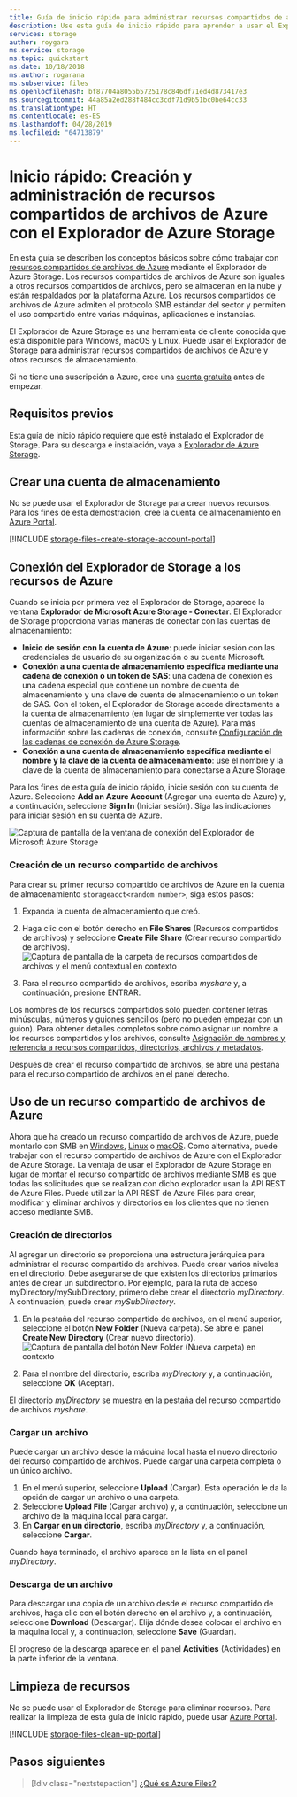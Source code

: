 ```yaml
---
title: Guía de inicio rápido para administrar recursos compartidos de archivos de Azure mediante el Explorador de Azure Storage
description: Use esta guía de inicio rápido para aprender a usar el Explorador de Azure Storage para administrar Azure Files.
services: storage
author: roygara
ms.service: storage
ms.topic: quickstart
ms.date: 10/18/2018
ms.author: rogarana
ms.subservice: files
ms.openlocfilehash: bf87704a8055b5725178c846df71ed4d873417e3
ms.sourcegitcommit: 44a85a2ed288f484cc3cdf71d9b51bc0be64cc33
ms.translationtype: HT
ms.contentlocale: es-ES
ms.lasthandoff: 04/28/2019
ms.locfileid: "64713879"
---
```

# <a name="quickstart-create-and-manage-azure-file-shares-with-azure-storage-explorer"></a>Inicio rápido: Creación y administración de recursos compartidos de archivos de Azure con el Explorador de Azure Storage
En esta guía se describen los conceptos básicos sobre cómo trabajar con [recursos compartidos de archivos de Azure](storage-files-introduction.md) mediante el Explorador de Azure Storage. Los recursos compartidos de archivos de Azure son iguales a otros recursos compartidos de archivos, pero se almacenan en la nube y están respaldados por la plataforma Azure. Los recursos compartidos de archivos de Azure admiten el protocolo SMB estándar del sector y permiten el uso compartido entre varias máquinas, aplicaciones e instancias. 

El Explorador de Azure Storage es una herramienta de cliente conocida que está disponible para Windows, macOS y Linux. Puede usar el Explorador de Storage para administrar recursos compartidos de archivos de Azure y otros recursos de almacenamiento.

Si no tiene una suscripción a Azure, cree una [cuenta gratuita](https://azure.microsoft.com/free/?WT.mc_id=A261C142F) antes de empezar.

## <a name="prerequisites"></a>Requisitos previos
Esta guía de inicio rápido requiere que esté instalado el Explorador de Storage. Para su descarga e instalación, vaya a [Explorador de Azure Storage](https://azure.microsoft.com/features/storage-explorer/).

## <a name="create-a-storage-account"></a>Crear una cuenta de almacenamiento
No se puede usar el Explorador de Storage para crear nuevos recursos. Para los fines de esta demostración, cree la cuenta de almacenamiento en [Azure Portal](https://portal.azure.com/). 

[!INCLUDE [storage-files-create-storage-account-portal](../../../includes/storage-files-create-storage-account-portal.md)]

## <a name="connect-storage-explorer-to-azure-resources"></a>Conexión del Explorador de Storage a los recursos de Azure
Cuando se inicia por primera vez el Explorador de Storage, aparece la ventana **Explorador de Microsoft Azure Storage - Conectar**. El Explorador de Storage proporciona varias maneras de conectar con las cuentas de almacenamiento: 

- **Inicio de sesión con la cuenta de Azure**: puede iniciar sesión con las credenciales de usuario de su organización o su cuenta Microsoft. 
- **Conexión a una cuenta de almacenamiento específica mediante una cadena de conexión o un token de SAS**: una cadena de conexión es una cadena especial que contiene un nombre de cuenta de almacenamiento y una clave de cuenta de almacenamiento o un token de SAS. Con el token, el Explorador de Storage accede directamente a la cuenta de almacenamiento (en lugar de simplemente ver todas las cuentas de almacenamiento de una cuenta de Azure). Para más información sobre las cadenas de conexión, consulte [Configuración de las cadenas de conexión de Azure Storage](../common/storage-configure-connection-string.md?toc=%2fazure%2fstorage%2ffiles%2ftoc.json).
- **Conexión a una cuenta de almacenamiento específica mediante el nombre y la clave de la cuenta de almacenamiento**: use el nombre y la clave de la cuenta de almacenamiento para conectarse a Azure Storage.

Para los fines de esta guía de inicio rápido, inicie sesión con su cuenta de Azure. Seleccione **Add an Azure Account** (Agregar una cuenta de Azure) y, a continuación, seleccione **Sign In** (Iniciar sesión). Siga las indicaciones para iniciar sesión en su cuenta de Azure.

![Captura de pantalla de la ventana de conexión del Explorador de Microsoft Azure Storage](./media/storage-how-to-use-files-storage-explorer/connect-to-azure-storage-1.png)

### <a name="create-a-file-share"></a>Creación de un recurso compartido de archivos
Para crear su primer recurso compartido de archivos de Azure en la cuenta de almacenamiento `storageacct<random number>`, siga estos pasos:

1. Expanda la cuenta de almacenamiento que creó.
2. Haga clic con el botón derecho en **File Shares** (Recursos compartidos de archivos) y seleccione **Create File Share** (Crear recurso compartido de archivos).  
    ![Captura de pantalla de la carpeta de recursos compartidos de archivos y el menú contextual en contexto](media/storage-how-to-use-files-storage-explorer/create-file-share-1.png)

3. Para el recurso compartido de archivos, escriba *myshare* y, a continuación, presione ENTRAR.

Los nombres de los recursos compartidos solo pueden contener letras minúsculas, números y guiones sencillos (pero no pueden empezar con un guion). Para obtener detalles completos sobre cómo asignar un nombre a los recursos compartidos y los archivos, consulte [Asignación de nombres y referencia a recursos compartidos, directorios, archivos y metadatos](https://docs.microsoft.com/rest/api/storageservices/Naming-and-Referencing-Shares--Directories--Files--and-Metadata).

Después de crear el recurso compartido de archivos, se abre una pestaña para el recurso compartido de archivos en el panel derecho. 

## <a name="use-your-azure-file-share"></a>Uso de un recurso compartido de archivos de Azure
Ahora que ha creado un recurso compartido de archivos de Azure, puede montarlo con SMB en [Windows](storage-how-to-use-files-windows.md), [Linux](storage-how-to-use-files-linux.md) o [macOS](storage-how-to-use-files-mac.md). Como alternativa, puede trabajar con el recurso compartido de archivos de Azure con el Explorador de Azure Storage. La ventaja de usar el Explorador de Azure Storage en lugar de montar el recurso compartido de archivos mediante SMB es que todas las solicitudes que se realizan con dicho explorador usan la API REST de Azure Files. Puede utilizar la API REST de Azure Files para crear, modificar y eliminar archivos y directorios en los clientes que no tienen acceso mediante SMB.

### <a name="create-a-directory"></a>Creación de directorios
Al agregar un directorio se proporciona una estructura jerárquica para administrar el recurso compartido de archivos. Puede crear varios niveles en el directorio. Debe asegurarse de que existen los directorios primarios antes de crear un subdirectorio. Por ejemplo, para la ruta de acceso myDirectory/mySubDirectory, primero debe crear el directorio *myDirectory*. A continuación, puede crear *mySubDirectory*. 

1. En la pestaña del recurso compartido de archivos, en el menú superior, seleccione el botón **New Folder** (Nueva carpeta). Se abre el panel **Create New Directory** (Crear nuevo directorio).
    ![Captura de pantalla del botón New Folder (Nueva carpeta) en contexto](media/storage-how-to-use-files-storage-explorer/create-directory-1.png)

2. Para el nombre del directorio, escriba *myDirectory* y, a continuación, seleccione **OK** (Aceptar). 

El directorio *myDirectory* se muestra en la pestaña del recurso compartido de archivos *myshare*.

### <a name="upload-a-file"></a>Cargar un archivo 
Puede cargar un archivo desde la máquina local hasta el nuevo directorio del recurso compartido de archivos. Puede cargar una carpeta completa o un único archivo.

1. En el menú superior, seleccione **Upload** (Cargar). Esta operación le da la opción de cargar un archivo o una carpeta.
2. Seleccione **Upload File** (Cargar archivo) y, a continuación, seleccione un archivo de la máquina local para cargar.
3. En **Cargar en un directorio**, escriba *myDirectory* y, a continuación, seleccione **Cargar**. 

Cuando haya terminado, el archivo aparece en la lista en el panel *myDirectory*.

### <a name="download-a-file"></a>Descarga de un archivo
Para descargar una copia de un archivo desde el recurso compartido de archivos, haga clic con el botón derecho en el archivo y, a continuación, seleccione **Download** (Descargar). Elija dónde desea colocar el archivo en la máquina local y, a continuación, seleccione **Save** (Guardar).

El progreso de la descarga aparece en el panel **Activities** (Actividades) en la parte inferior de la ventana.

## <a name="clean-up-resources"></a>Limpieza de recursos
No se puede usar el Explorador de Storage para eliminar recursos. Para realizar la limpieza de esta guía de inicio rápido, puede usar [Azure Portal](https://portal.azure.com/). 

[!INCLUDE [storage-files-clean-up-portal](../../../includes/storage-files-clean-up-portal.md)]

## <a name="next-steps"></a>Pasos siguientes

> [!div class="nextstepaction"]
> [¿Qué es Azure Files?](storage-files-introduction.md)
